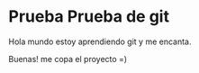 # Prueba Prueba de git

Hola mundo estoy aprendiendo git y me encanta.

Buenas! me copa el proyecto =)
